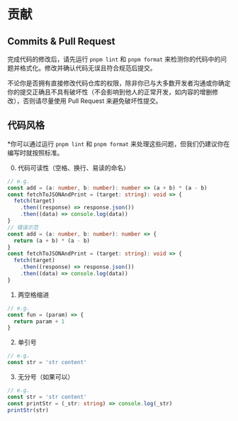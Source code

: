 # 贡献

## Commits & Pull Request

完成代码的修改后，请先运行 `pnpm lint` 和 `pnpm format` 来检测你的代码中的问题并格式化。修改并确认代码无误且符合规范后提交。

不论你是否拥有直接修改代码仓库的权限，除非你已与大多数开发者沟通或你确定你的提交正确且不具有破坏性（不会影响到他人的正常开发，如内容的增删修改），否则请尽量使用 Pull Request 来避免破坏性提交。

## 代码风格

\*你可以通过运行 `pnpm lint` 和 `pnpm format` 来处理这些问题，但我们仍建议你在编写时就按照标准。

0. 代码可读性（空格、换行、易读的命名）

```typescript
// e.g.
const add = (a: number, b: number): number => (a + b) * (a - b)
const fetchToJSONAndPrint = (target: string): void => {
  fetch(target)
    .then((response) => response.json())
    .then((data) => console.log(data))
}
// 错误示范
const add = (a: number, b: number): number => {
  return (a + b) * (a - b)
}
const fetchToJSONAndPrint = (target: string): void => {
  fetch(target)
    .then((response) => response.json())
    .then((data) => console.log(data))
}
```

1. 两空格缩进

```typescript
// e.g.
const fun = (param) => {
  return param + 1
}
```

2. 单引号

```typescript
// e.g.
const str = 'str content'
```

3. 无分号（如果可以）

```typescript
// e.g.
const str = 'str content'
const printStr = (_str: string) => console.log(_str)
printStr(str)
```
